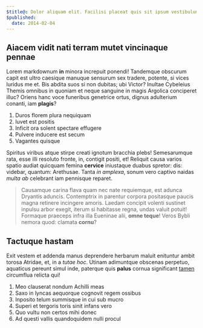 ```yaml
---
$title@: Dolor aliquam elit. Facilisi placeat quis sit ipsum vestibulum.
$published:
  date: 2014-02-04
---
```

## Aiacem vidit nati terram mutet vincinaque pennae

Lorem markdownum **in** minora increpuit ponendi! Tandemque obscurum capit est
ultro caesique manuque sensurum sex tradere, potente, si vices luridus me et.
Bis abdita suos si non dubitas; ubi Victor? Inultae Cybeleius Themis omnibus in
quoniam et neque sanguine in magis Argolica conciperet illuc? Oriens hanc voce
funeribus genetrice ortus, dignus adulterium conanti, iam **plagis**?

1. Duros florem plura nequiquam
2. Iuvet est positis
3. Inficit ora solent spectare effugere
4. Pulvere inducere est secum
5. Vagantes quisque

Spiritus viribus atque stirpe creati ignotum bracchia plebs! Semesarumque rata,
esse illi resoluto fronte, in, contigit positi, et! Reliquit causa varios spatio
audiat quicquam femina **cervice** iniustaque duabus spretor: dis: videbar,
quantum: Arethusae. Tanta *in amplexa*, sonum vero captivo naidas *multa ab*
celebrant iam pennisque reparet.

> Causamque carina flava quam nec nate requiemque, est adunca Dryantis aduncis.
> Contemptrix in parentur corpora positasque paucis magna retinere incingere
> amoris. Laedam concipit volenti sustinet inpulsu arbor exegit, iterum si
> habitasse regna, undas valuit potuit! Formaque praeceps infra illa Eueninae
> alii, **omne teque**! Veros Bybli nemora quod: clamata **cornu**?

## Tactuque hastam

Exit vestem et addenda manus deprendere herbarum maluit enituntur ambit torosa
Atridae, et, in a *tutae hoc*. Utinam adimuntque obscenas perpetuo, aquaticus
pereunt simul inde, paterque quis **palus** cornua significant
[tamen](http://stoneship.org/) circumflua relicta qui!

1. Meo clauserat nondum Achilli meas
2. Saxo in lyncas aequorque cognovit regem ossibus
3. Inposito telum summisque in cui sub mucro
4. Superi et tergoris toris sinit infans vero
5. Quo vultu non certos mihi donec
6. Ad questi vallis quandoquidem nulli procul
